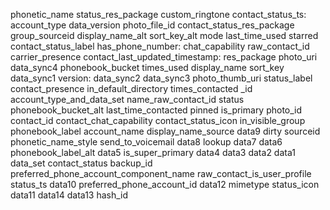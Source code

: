 phonetic_name
status_res_package
custom_ringtone
contact_status_ts:
account_type
data_version
photo_file_id
contact_status_res_package
group_sourceid
display_name_alt
sort_key_alt
mode
last_time_used
starred
contact_status_label
has_phone_number:
chat_capability
raw_contact_id
carrier_presence
contact_last_updated_timestamp:
res_package
photo_uri
data_sync4
phonebook_bucket
times_used
display_name
sort_key
data_sync1
version:
data_sync2
data_sync3
photo_thumb_uri
status_label
contact_presence
in_default_directory
times_contacted
_id
account_type_and_data_set
name_raw_contact_id
status
phonebook_bucket_alt
last_time_contacted
pinned
is_primary
photo_id
contact_id
contact_chat_capability
contact_status_icon
in_visible_group
phonebook_label
account_name
display_name_source
data9
dirty
sourceid
phonetic_name_style
send_to_voicemail
data8
lookup
data7
data6
phonebook_label_alt
data5
is_super_primary
data4
data3
data2
data1
data_set
contact_status
backup_id
preferred_phone_account_component_name
raw_contact_is_user_profile
status_ts
data10
preferred_phone_account_id
data12
mimetype
status_icon
data11
data14
data13
hash_id
